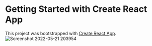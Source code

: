 # Getting Started with Create React App

This project was bootstrapped with [Create React App](https://github.com/facebook/create-react-app).
![Screenshot 2022-05-21 203954](https://user-images.githubusercontent.com/97550617/169665070-71005ad1-03d8-49a0-92b1-9a72c3b6f39e.png)

